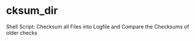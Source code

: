 # cksum_dir
Shell Script: Checksum all Files into Logfile and Compare the Checksums of older checks
